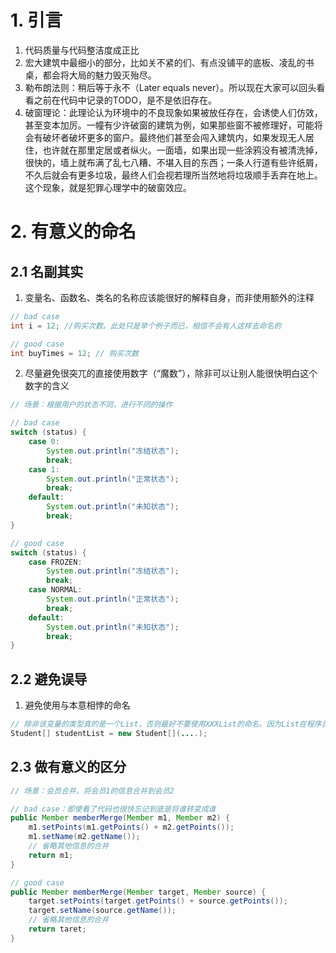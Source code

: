 # 1. 引言
1. 代码质量与代码整洁度成正比
2. 宏大建筑中最细小的部分，比如关不紧的们、有点没铺平的底板、凌乱的书桌，都会将大局的魅力毁灭殆尽。
3. 勒布朗法则：稍后等于永不（Later equals never）。所以现在大家可以回头看看之前在代码中记录的TODO，是不是依旧存在。
4. 破窗理论：此理论认为环境中的不良现象如果被放任存在，会诱使人们仿效，甚至变本加厉。一幢有少许破窗的建筑为例，如果那些窗不被修理好，可能将会有破坏者破坏更多的窗户。最终他们甚至会闯入建筑内，如果发现无人居住，也许就在那里定居或者纵火。一面墙，如果出现一些涂鸦没有被清洗掉，很快的，墙上就布满了乱七八糟、不堪入目的东西；一条人行道有些许纸屑，不久后就会有更多垃圾，最终人们会视若理所当然地将垃圾顺手丢弃在地上。这个现象，就是犯罪心理学中的破窗效应。

# 2. 有意义的命名
## 2.1 名副其实
1. 变量名、函数名、类名的名称应该能很好的解释自身，而非使用额外的注释
```java
// bad case
int i = 12; //购买次数。此处只是举个例子而已，相信不会有人这样去命名的

// good case
int buyTimes = 12; // 购买次数
```
2. 尽量避免很突兀的直接使用数字（“魔数”），除非可以让别人能很快明白这个数字的含义
```java
// 场景：根据用户的状态不同，进行不同的操作

// bad case
switch (status) {
    case 0:
        System.out.println("冻结状态");
        break;
    case 1:
        System.out.println("正常状态");
        break;
    default:
        System.out.println("未知状态");
        break;
}

// good case
switch (status) {
    case FROZEN:
        System.out.println("冻结状态");
        break;
    case NORMAL:
        System.out.println("正常状态");
        break;
    default:
        System.out.println("未知状态");
        break;
}
```
## 2.2 避免误导
1. 避免使用与本意相悖的命名
```java
// 除非该变量的类型真的是一个List，否则最好不要使用XXXList的命名。因为List在程序员眼中是一个特殊的存在
Student[] studentList = new Student[](....); 
```
## 2.3 做有意义的区分
```java
// 场景：会员合并。将会员1的信息合并到会员2

// bad case：即使看了代码也很快忘记到底是将谁转变成谁
public Member memberMerge(Member m1, Member m2) {
    m1.setPoints(m1.getPoints() + m2.getPoints());
    m1.setName(m2.getName());
    // 省略其他信息的合并
    return m1;
}

// good case
public Member memberMerge(Member target, Member source) {
    target.setPoints(target.getPoints() + source.getPoints());
    target.setName(source.getName());
    // 省略其他信息的合并
    return taret;
}
```